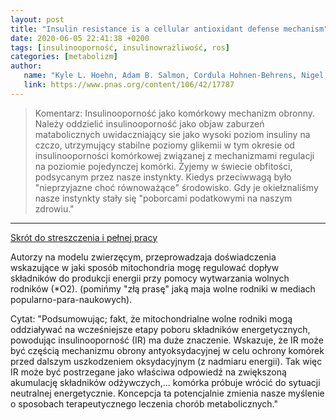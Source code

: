 ```yaml
---
layout: post
title: "Insulin resistance is a cellular antioxidant defense mechanism"
date: 2020-06-05 22:41:38 +0200
tags: [insulinooporność, insulinowrażliwość, ros]
categories: [metabolizm]
author: 
   name: "Kyle L. Hoehn, Adam B. Salmon, Cordula Hohnen-Behrens, Nigel Turner, Andrew J. Hoy, Ghassan J. Maghzal, Roland Stocker, Holly Van Remmen, Edward W. Kraegen, Greg J. Cooney, Arlan R. Richardson, and David E. James PNAS October 20, 2009 106 (42) 17787-17792;"
   link: https://www.pnas.org/content/106/42/17787
---
```


> Komentarz:
> Insulinooporność jako komórkowy mechanizm obronny.
> Należy oddzielić insulinooporność jako objaw zaburzeń matabolicznych uwidaczniający sie jako wysoki poziom insuliny na czczo, utrzymujący stabilne poziomy glikemii w tym okresie od insulinooporności komórkowej związanej z mechanizmami regulacji na poziomie pojedynczej komórki. Żyjemy w świecie obfitości, podsycanym przez nasze instynkty. Kiedys przeciwwagą było "nieprzyjazne choć równoważące" środowisko. Gdy je okiełznaliśmy nasze instynkty stały się "poborcami podatkowymi na naszym zdrowiu."

<hr>


[Skrót do streszczenia i pełnej pracy](https://www.pnas.org/content/106/42/17787)

Autorzy na modelu zwierzęcym, przeprowadzaja doświadczenia wskazujące w jaki sposób mitochondria mogę regulować dopływ składników do produkcji energii przy pomocy wytwarzania wolnych rodników (\*O2). (pomińmy "złą prasę" jaką maja wolne rodniki w mediach popularno-para-naukowych).

Cytat: "Podsumowując; fakt, że mitochondrialne wolne rodniki mogą oddziaływać na wcześniejsze etapy poboru składników energetycznych, powodując insulinooporność (IR) ma duże znaczenie. Wskazuje, że IR może być częścią mechanizmu obrony antyoksydacyjnej w celu ochrony komórek przed dalszym uszkodzeniem oksydacyjnym (z nadmiaru energii). Tak więc IR może być postrzegane jako właściwa odpowiedź na zwiększoną akumulację składników odżywczych,... komórka próbuje wrócić do sytuacji neutralnej energetycznie. Koncepcja ta potencjalnie zmienia nasze myślenie o sposobach terapeutycznego leczenia chorób metabolicznych."

